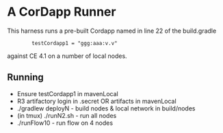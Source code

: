 # A CorDapp Runner

This harness runs a pre-built Cordapp named in line 22 of the build.gradle
```
        testCordapp1 = "ggg:aaa:v.v"
```
against CE 4.1 on a number of local nodes.

## Running

* Ensure testCordapp1 in mavenLocal
* R3 artifactory login in .secret OR artifacts in mavenLocal
* ./gradlew deployN - build nodes & local network in build/nodes
* (in tmux) ./runN2.sh - run all nodes
* ./runFlow10 - run flow on 4 nodes
